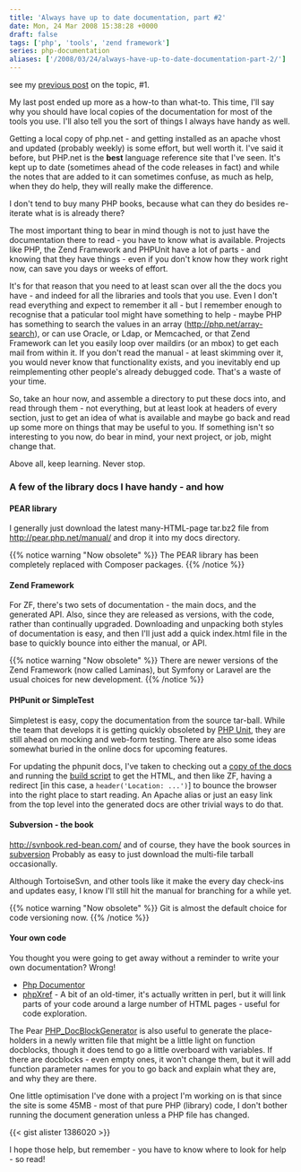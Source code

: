 ```yaml
---
title: 'Always have up to date documentation, part #2'
date: Mon, 24 Mar 2008 15:38:28 +0000
draft: false
tags: ['php', 'tools', 'zend framework']
series: php-documentation
aliases: ['/2008/03/24/always-have-up-to-date-documentation-part-2/']
---
```


see my [previous post](/post/always-have-up-to-date-documentation-part-1/) on the topic, #1.

My last post ended up more as a how-to than what-to. This time, I'll say why you should have local copies of the documentation for most of the tools you use. I'll also tell you the sort of things I always have handy as well.

Getting a local copy of php.net - and getting installed as an apache vhost and updated (probably weekly) is some effort, but well worth it. I've said it before, but PHP.net is the **best** language reference site that I've seen. It's kept up to date (sometimes ahead of the code releases in fact) and while the notes that are added to it can sometimes confuse, as much as help, when they do help, they will really make the difference.

I don't tend to buy many PHP books, because what can they do besides re-iterate what is is already there?

The most important thing to bear in mind though is not to just have the documentation there to read - you have to know what is available. Projects like PHP, the Zend Framework and PHPUnit have a lot of parts - and knowing that they have things - even if you don't know how they work right now, can save you days or weeks of effort.

It's for that reason that you need to at least scan over all the the docs you have - and indeed for all the libraries and tools that you use. Even I don't read everything and expect to remember it all - but I remember enough to recognise that a paticular tool might have something to help - maybe PHP has something to search the values in an array (http://php.net/array-search), or can use Oracle, or Ldap, or Memcached, or that Zend Framework can let you easily loop over maildirs (or an mbox) to get each mail from within it. If you don't read the manual - at least skimming over it, you would never know that functionality exists, and you inevitably end up reimplementing other people's already debugged code. That's a waste of your time.

So, take an hour now, and assemble a directory to put these docs into, and read through them - not everything, but at least look at headers of every section, just to get an idea of what is available and maybe go back and read up some more on things that may be useful to you. If something isn't so interesting to you now, do bear in mind, your next project, or job, might change that.

Above all, keep learning. Never stop.

### A few of the library docs I have handy - and how

#### PEAR library

I generally just download the latest many-HTML-page tar.bz2 file from http://pear.php.net/manual/ and drop it into my docs directory.

{{% notice warning "Now obsolete" %}}
The PEAR library has been completely replaced with Composer packages.
{{% /notice %}}


#### Zend Framework

For ZF, there's two sets of documentation - the main docs, and the generated API. Also, since they are released as versions, with the code, rather than continually upgraded. Downloading and unpacking both styles of documentation is easy, and then I'll just add a quick index.html file in the base to quickly bounce into either the manual, or API.

{{% notice warning "Now obsolete" %}}
There are newer versions of the Zend Framework (now called Laminas), but Symfony or Laravel are the usual choices for new development.
{{% /notice %}}

#### PHPunit or SimpleTest

Simpletest is easy, copy the documentation from the source tar-ball. While the team that develops it is getting quickly obsoleted by [PHP Unit](http://phpunit.de), they are still ahead on mocking and web-form testing. There are also some ideas somewhat buried in the online docs for upcoming features.

For updating the phpunit docs, I've taken to checking out a [copy of the docs](http://www.phpunit.de/browser/phpunit_pocket_guide/branches/3.3/en) and running the [build script](http://www.phpunit.de/browser/phpunit_pocket_guide/build) to get the HTML, and then like ZF, having a redirect [in this case, a `header('Location: ...')`] to bounce the browser into the right place to start reading. An Apache alias or just an easy link from the top level into the generated docs are other trivial ways to do that.

#### Subversion - the book

http://svnbook.red-bean.com/ and of course, they have the book sources in [subversion](http://svnbook.red-bean.com/trac/browser/trunk/src/en/book) Probably as easy to just download the multi-file tarball occasionally.

Although TortoiseSvn, and other tools like it make the every day check-ins and updates easy, I know I'll still hit the manual for branching for a while yet.

{{% notice warning "Now obsolete" %}}
Git is almost the default choice for code versioning now.
{{% /notice %}}


#### Your own code

You thought you were going to get away without a reminder to write your own documentation? Wrong!

*   [Php Documentor](http://pear.php.net/package/PhpDocumentor)
*   [phpXref](http://phpxref.sourceforge.net/) - A bit of an old-timer, it's actually written in perl, but it will link parts of your code around a large number of HTML pages - useful for code exploration.

The Pear [PHP\_DocBlockGenerator](http://pear.php.net/package/PHP_DocBlockGenerator) is also useful to generate the place-holders in a newly written file that might be a little light on function docblocks, though it does tend to go a little overboard with variables. If there are docblocks - even empty ones, it won't change them, but it will add function parameter names for you to go back and explain what they are, and why they are there.

One little optimisation I've done with a project I'm working on is that since the site is some 45MB - most of that pure PHP (library) code, I don't bother running the document generation unless a PHP file has changed.

{{< gist alister 1386020 >}}

I hope those help, but remember - you have to know where to look for help - so read!
